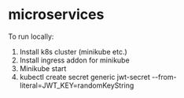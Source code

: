 # microservices
To run locally:
1. Install k8s cluster (minikube etc.)
2. Install ingress addon for minikube
3. Minikube start
4. kubectl create secret generic jwt-secret --from-literal=JWT_KEY=randomKeyString